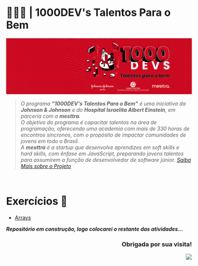 # 👩🏼‍💻 | 1000DEV's Talentos Para o Bem

<div align="center">
    <img src="./banner.png" alt="1000devs banner" />
</div>

> *O programa **"1000DEV's Talentos Para o Bem"** é uma iniciativa da **Johnson & Johnson** e do **Hospital Israelita Albert Einstein**, em parceria com a **mesttra**. <br>
> O objetivo do programa é capacitar talentos na área de programação, oferecendo uma academia com mais de 330 horas de encontros síncronos, com o propósito de impactar comunidades de jovens em todo o Brasil. <br>
> A **mesttra** é a startup que desenvolve aprendizes em soft skills e hard skills, com ênfase em JavaScript, preparando jovens talentos para assumirem a função de desenvolvedor de software júnior.*
_[Saiba Mais sobre o Projeto](https://www.jnjmedtech.com/pt-br/hcp/1000-devs-talentos-para-o-bem-na-saude)_

<br>

# Exercícios 📑

+ [Arrays](./Arrays)

_**Repositório em construção, logo colocarei o restante das atividades...**_


<div align="right">
  <h3> Obrigada por sua visita! <alt="Obrigada por sua visita!"> </h3>
</div>

<p align="right">
  <img src="https://visitor-badge.laobi.icu/badge?page_id=kellymoreira/1000devs&right_color=red">
</p>

